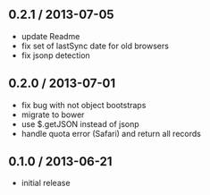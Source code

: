## 0.2.1 / 2013-07-05

  * update Readme
  * fix set of lastSync date for old browsers
  * fix jsonp detection

## 0.2.0 / 2013-07-01

  * fix bug with not object bootstraps
  * migrate to bower
  * use $.getJSON instead of jsonp
  * handle quota error (Safari) and return all records

## 0.1.0 / 2013-06-21

  * initial release
